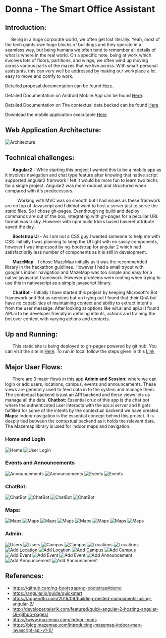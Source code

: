 # Donna - The Smart Office Assistant

## Introduction:
&nbsp;&nbsp;&nbsp;&nbsp;&nbsp;Being in a huge corporate world, we often get lost literally. Yeah, most of the tech giants own huge blocks of buildings and they operate in a seamless way, but being humans we often tend to remember all details of what is where in the real world. On a specific note, being at work which involves lots of floors, partitions, and wings, we often wind up moving across various parts of the mazes that we live across. With smart personal assistants, this can very well be addressed by making our workplace a lot easy to move and comfy to work.

Detailed proposal documentation can be found [Here](https://file.ac/G5EImf07QBs/Donna-TheSmartOfficeAssistant.pdf).

Detailed Documentation on Android Mobile App can be found [Here](https://github.com/rajagopal28/TheDonna).

Detailed Documentation on The contextual data backed can be found [Here](https://github.com/rajagopal28/donna-backend).

Download the mobile application executable  [Here](https://file.ac/G5EImf07QBs/com.nativescript.donna.ai­.apk )

## Web Application Architecture:
![Architecture](https://file.ac/G5EImf07QBs/image00.png)

## Technical challenges:
&nbsp;&nbsp;&nbsp;&nbsp;&nbsp; **Angular2** - While starting this project I wanted this to be a mobile app as it involves navigation and chat type feature after knowing that native script supported angular2 framwork I felt it would be more fun to learn two techs for a single project. Angular2 was more roubust and structured when compared with it's predecessors.

&nbsp;&nbsp;&nbsp;&nbsp;&nbsp;&nbsp;&nbsp;&nbsp;&nbsp;&nbsp;Working with MVC was so smooth but I had issues as these framwork are on top of Javascript and I didnot want to host a server just to serve the static files. So I chose gh-pages. Eventhough ng build and deploy commands are out of the box, integrating with gh-pages for a peculiar URL format was tricky. However with npm build tricks based baseref attribute saved the day.

&nbsp;&nbsp;&nbsp;&nbsp;&nbsp; **Bootstrap UI** - As I am not a CSS guy I wanted someone to help me with CSS. Initially I was planning to keep the UI light with no sassy components, however I was impressed by ng-bootstrap for angular 2 which had satisfactiorily less number of components as it is still in development.

&nbsp;&nbsp;&nbsp;&nbsp;&nbsp; **MazeMap** - I chose MazeMap initially as it was the recommended library in the hackathon guidlines. However I had a small tryout with google's indoor navigation and MazeMap was too simple and easy for a native javascript framework. However problems were rooting when trying to use this in nativescript as a simple javascript library.

&nbsp;&nbsp;&nbsp;&nbsp;&nbsp; **ChatBot** - Initially I have started this project by keeping Microsoft's Bot framework and Bot as services but on trying out I found that their QnA bot have no capabilities of maintaining context and ability to extract intent's from the user message. After looking at options like wit.ai and api.ai I found API.ai to be developer friendly in defining intents, actions and training the bot over context with varying actions and contexts.

## Up and Running:
&nbsp;&nbsp;&nbsp;&nbsp;&nbsp; This static site is being deployed to gh-pages powered by git hub. You can visit the site in [Here](https://rajagopal28.github.io/Donna/).
To run in local follow the steps given in this [Link](LocalSetup.md)

## Major User Flows:
&nbsp;&nbsp;&nbsp;&nbsp;&nbsp; There are 3 major flows in this app
**Admin and Session:** where we can login or add users, locations, campus, events and announcements. These views are generally used to feed data in to the system and manage them. The contextual backend is just an API backend and these views lets us manage all the data.
**Chatbot:** Essential crux of this app is the chat bot where the authenticated user interacts with the api.ai server and it gets fulfilled for some of the intents by the contextual backend we have created.
**Maps:** Indoor navigation is the essential concept behind this project. It is deeply tied between the contextual backend as it holds the relevant data. The Mazemap library is used for indoor maps and navigation.

### Home and Login
![Home](https://file.ac/G5EImf07QBs/image01.png)
![User Login](https://file.ac/G5EImf07QBs/image02.png)

### Events and Announcements
![Announcements](https://file.ac/G5EImf07QBs/image03.png)
![Announcements](https://file.ac/G5EImf07QBs/image04.png)
![Events](https://file.ac/G5EImf07QBs/image05.png)
![Events](https://file.ac/G5EImf07QBs/image06.png)

### ChatBot:
![ChatBot](https://file.ac/G5EImf07QBs/image07.png)
![ChatBot](https://file.ac/G5EImf07QBs/image08.png)
![ChatBot](https://file.ac/G5EImf07QBs/image09.png)
![ChatBot](https://file.ac/G5EImf07QBs/image10.png)

### Maps:
![Maps](https://file.ac/G5EImf07QBs/image10.png)
![Maps](https://file.ac/G5EImf07QBs/image11.png)
![Maps](https://file.ac/G5EImf07QBs/image12.png)
![Maps](https://file.ac/G5EImf07QBs/image13.png)
![Maps](https://file.ac/G5EImf07QBs/image14.png)
![Maps](https://file.ac/G5EImf07QBs/image15.png)
![Maps](https://file.ac/G5EImf07QBs/image16.png)
![Maps](https://file.ac/G5EImf07QBs/image17.png)

### Admin:
![Users](https://file.ac/G5EImf07QBs/image18.png)
![Users](https://file.ac/G5EImf07QBs/image19.png)
![Campus](https://file.ac/G5EImf07QBs/image20.png)
![Campus](https://file.ac/G5EImf07QBs/image21.png)
![Locations](https://file.ac/G5EImf07QBs/image22.png)
![Locations](https://file.ac/G5EImf07QBs/image23.png)
![Add Location](https://file.ac/G5EImf07QBs/image24.png)
![Add Location](https://file.ac/G5EImf07QBs/image25.png)
![Add Campus](https://file.ac/G5EImf07QBs/image26.png)
![Add Campus](https://file.ac/G5EImf07QBs/image27.png)
![Add Event](https://file.ac/G5EImf07QBs/image28.png)
![Add Event](https://file.ac/G5EImf07QBs/image29.png)
![Add Event](https://file.ac/G5EImf07QBs/image30.png)
![Add Announcement](https://file.ac/G5EImf07QBs/image31.png)
![Add Announcement](https://file.ac/G5EImf07QBs/image32.png)
![Add Announcement](https://file.ac/G5EImf07QBs/image34.png)

## References:
- https://github.com/ng-bootstrap/ng-bootstrap#demo
- https://angular.io/guide/quickstart
- https://appendto.com/2016/09/building-nested-components-using-angular-2/
- http://developer.telerik.com/featured/quick-angular-2-hosting-angular-cli-github-pages/
- https://www.mazemap.com/indoor-maps
- https://blog.mazemap.com/introducing-mazemap-indoor-map-javascript-api-v1-0/
